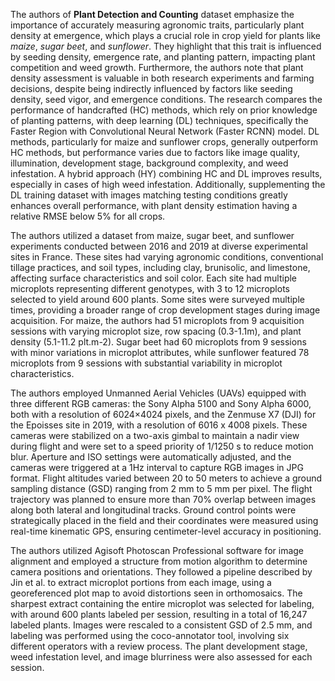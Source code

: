 The authors of **Plant Detection and Counting** dataset emphasize the importance of accurately measuring agronomic traits, particularly plant density at emergence, which plays a crucial role in crop yield for plants like *maize*, *sugar beet*, and *sunflower*. They highlight that this trait is influenced by seeding density, emergence rate, and planting pattern, impacting plant competition and weed growth. Furthermore, the authors note that plant density assessment is valuable in both research experiments and farming decisions, despite being indirectly influenced by factors like seeding density, seed vigor, and emergence conditions. The research compares the performance of handcrafted (HC) methods, which rely on prior knowledge of planting patterns, with deep learning (DL) techniques, specifically the Faster Region with Convolutional Neural Network (Faster RCNN) model. DL methods, particularly for maize and sunflower crops, generally outperform HC methods, but performance varies due to factors like image quality, illumination, development stage, background complexity, and weed infestation. A hybrid approach (HY) combining HC and DL improves results, especially in cases of high weed infestation. Additionally, supplementing the DL training dataset with images matching testing conditions greatly enhances overall performance, with plant density estimation having a relative RMSE below 5% for all crops.

The authors utilized a dataset from maize, sugar beet, and sunflower experiments conducted between 2016 and 2019 at diverse experimental sites in France. These sites had varying agronomic conditions, conventional tillage practices, and soil types, including clay, brunisolic, and limestone, affecting surface characteristics and soil color. Each site had multiple microplots representing different genotypes, with 3 to 12 microplots selected to yield around 600 plants. Some sites were surveyed multiple times, providing a broader range of crop development stages during image acquisition. For maize, the authors had 51 microplots from 9 acquisition sessions with varying microplot size, row spacing (0.3-1.1m), and plant density (5.1-11.2 plt.m-2). Sugar beet had 60 microplots from 9 sessions with minor variations in microplot attributes, while sunflower featured 78 microplots from 9 sessions with substantial variability in microplot characteristics.

The authors employed Unmanned Aerial Vehicles (UAVs) equipped with three different RGB cameras: the Sony Alpha 5100 and Sony Alpha 6000, both with a resolution of 6024×4024 pixels, and the Zenmuse X7 (DJI) for the Epoisses site in 2019, with a resolution of 6016 x 4008 pixels. These cameras were stabilized on a two-axis gimbal to maintain a nadir view during flight and were set to a speed priority of 1/1250 s to reduce motion blur. Aperture and ISO settings were automatically adjusted, and the cameras were triggered at a 1Hz interval to capture RGB images in JPG format. Flight altitudes varied between 20 to 50 meters to achieve a ground sampling distance (GSD) ranging from 2 mm to 5 mm per pixel. The flight trajectory was planned to ensure more than 70% overlap between images along both lateral and longitudinal tracks. Ground control points were strategically placed in the field and their coordinates were measured using real-time kinematic GPS, ensuring centimeter-level accuracy in positioning.

The authors utilized Agisoft Photoscan Professional software for image alignment and employed a structure from motion algorithm to determine camera positions and orientations. They followed a pipeline described by Jin et al. to extract microplot portions from each image, using a georeferenced plot map to avoid distortions seen in orthomosaics. The sharpest extract containing the entire microplot was selected for labeling, with around 600 plants labeled per session, resulting in a total of 16,247 labeled plants. Images were rescaled to a consistent GSD of 2.5 mm, and labeling was performed using the coco-annotator tool, involving six different operators with a review process. The plant development stage, weed infestation level, and image blurriness were also assessed for each session.
